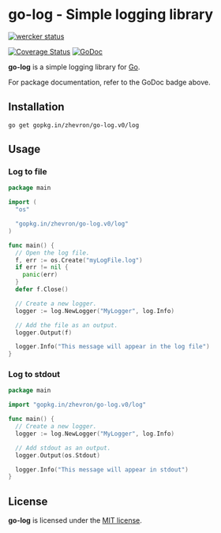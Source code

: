 go-log - Simple logging library
===============================

[![wercker status](https://app.wercker.com/status/c98a6d8f01bffef5bca40c3563347dba/m "wercker status")](https://app.wercker.com/project/bykey/c98a6d8f01bffef5bca40c3563347dba)

[![Coverage Status](https://coveralls.io/repos/zhevron/go-log/badge.svg?branch=HEAD)](https://coveralls.io/r/zhevron/go-log?branch=HEAD)
[![GoDoc](https://godoc.org/gopkg.in/zhevron/go-log.v0/log?status.svg)](https://godoc.org/gopkg.in/zhevron/go-log.v0/log)

**go-log** is a simple logging library for [Go](https://golang.org/).  

For package documentation, refer to the GoDoc badge above.

## Installation

```
go get gopkg.in/zhevron/go-log.v0/log
```

## Usage

### Log to file

```go
package main

import (
  "os"

  "gopkg.in/zhevron/go-log.v0/log"
)

func main() {
  // Open the log file.
  f, err := os.Create("myLogFile.log")
  if err != nil {
    panic(err)
  }
  defer f.Close()

  // Create a new logger.
  logger := log.NewLogger("MyLogger", log.Info)

  // Add the file as an output.
  logger.Output(f)

  logger.Info("This message will appear in the log file")
}
```

### Log to stdout

```go
package main

import "gopkg.in/zhevron/go-log.v0/log"

func main() {
  // Create a new logger.
  logger := log.NewLogger("MyLogger", log.Info)

  // Add stdout as an output.
  logger.Output(os.Stdout)

  logger.Info("This message will appear in stdout")
}
```

## License

**go-log** is licensed under the [MIT license](http://opensource.org/licenses/MIT).
